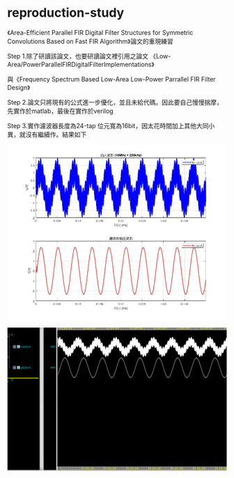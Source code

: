 # reproduction-study
《Area-Efficient Parallel FIR Digital Filter Structures for Symmetric Convolutions Based on Fast FIR Algorithm》論文的重現練習

Step 1.除了研讀該論文，也要研讀論文裡引用之論文  《Low-Area/PowerParallelFIRDigitalFilterImplementations》

與《Frequency Spectrum Based Low-Area Low-Power Parrallel FIR Filter Design》

Step 2.論文只將現有的公式進一步優化，並且未給代碼。因此要自己慢慢揣摩，先實作於matlab，最後在實作於verilog

Step 3.實作濾波器長度為24-tap  位元寬為16bit，因太花時間加上其他大同小異，就沒有繼續作。結果如下

![image](https://github.com/108350035/reproduction-study/blob/main/matlab.jpg)

![image](https://github.com/108350035/reproduction-study/blob/main/verdi%E6%B3%A2%E5%BD%A2.PNG)





